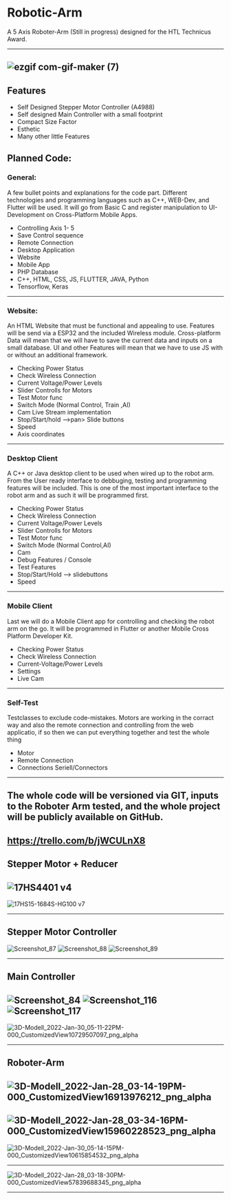 # Robotic-Arm
A 5 Axis Roboter-Arm (Still in progress) designed for the HTL Technicus Award. 

---
![ezgif com-gif-maker (7)](https://user-images.githubusercontent.com/71924682/151710162-e02d0e46-6cd0-4065-a096-5139604388dd.gif)
---

## Features 
- Self Designed Stepper Motor Controller (A4988) 
- Self designed Main Controller with a small footprint
- Compact Size Factor
- Esthetic 
- Many other little Features


## Planned Code:


### General:  
A few bullet points and explanations for the code part. Different technologies and programming languages such as C++, WEB-Dev, and Flutter will be used. It will go from Basic C and register manipulation to UI-Development on Cross-Platform Mobile Apps.  
  
- Controlling Axis 1- 5  
- Save Control sequence  
- Remote  Connection  
- Desktop  Application  
- Website  
- Mobile App  
- PHP Database  
- C++, HTML, CSS, JS, FLUTTER, JAVA, Python
- Tensorflow, Keras

---
  
### Website:  
An HTML Website that must be functional and appealing to use. Features will be send via a ESP32 and the included Wireless module. Cross-platform Data will mean that we will have to save the current data and inputs on a small database. UI and other Features will mean that we have to use JS with or without an additional framework.  
  
- Checking Power Status  
- Check Wireless Connection  
- Current Voltage/Power Levels  
- Slider  Controlls for Motors  
- Test Motor func  
- Switch Mode (Normal Control, Train ,AI)  
- Cam Live Stream implementation  
- Stop/Start/hold -->pan> Slide buttons  
- Speed  
- Axis coordinates  
  
--- 
  
### Desktop Client  
A C++ or Java desktop client to be used when wired up to the robot arm. From the User ready interface to debbuging, testing and programming features will be included. This is one of the most important interface to the robot arm and as such it will be programmed first.  
  
- Checking Power Status  
- Check Wireless Connection  
- Current Voltage/Power Levels  
- Slider  Controlls for Motors  
- Test Motor func  
- Switch Mode (Normal Control,AI)  
- Cam  
- Debug Features / Console  
- Test  Features  
- Stop/Start/Hold -->  slidebuttons  
- Speed  
  
--- 
  
### Mobile Client  
Last we will do a Mobile Client app for controlling and checking the robot arm on the go. It will be programmed in Flutter or another Mobile Cross Platform Developer Kit.  
  
- Checking Power Status  
- Check Wireless Connection  
- Current-Voltage/Power Levels  
- Settings  
- Live Cam   

---

### Self-Test
Testclasses to exclude code-mistakes. Motors are working in the corract way and also the remote connection and controlling from the web applicatio, if so then we can put everything together and test the whole thing

- Motor
- Remote Connection
- Connections Seriell/Connectors 
  
---
The whole code will be versioned via GIT, inputs to the Roboter Arm tested, and the whole project will be publicly available on GitHub.
---
https://trello.com/b/jWCULnX8
---

## Stepper Motor + Reducer
![17HS4401 v4](https://user-images.githubusercontent.com/71924682/151709967-6a5edc47-0b74-4c29-b76b-47b9c884aeba.png)
---
![17HS15-1684S-HG100 v7](https://user-images.githubusercontent.com/71924682/151709971-32960aa0-3ec6-4480-b924-76f72bf15298.png)



------

## Stepper Motor Controller 

![Screenshot_87](https://user-images.githubusercontent.com/71924682/149657614-93588fce-9137-472c-8ab5-dbcc37ed5673.png)
![Screenshot_88](https://user-images.githubusercontent.com/71924682/149657616-39791c2b-6787-49b9-add6-81caddfa2a57.png)
![Screenshot_89](https://user-images.githubusercontent.com/71924682/149657618-6caefc3f-7ed7-4157-9a78-b03e740644e6.png)

------

## Main Controller
![Screenshot_84](https://user-images.githubusercontent.com/71924682/149657624-1eb0acbe-f4c5-4585-a5af-4f5c8efa5fe1.png)
![Screenshot_116](https://user-images.githubusercontent.com/71924682/151710008-9bf59189-8c15-4fa5-9e86-883bba198f3f.png)
![Screenshot_117](https://user-images.githubusercontent.com/71924682/151710009-8073c25a-6749-4175-a218-0f23f822f554.png)
------
![3D-Modell_2022-Jan-30_05-11-22PM-000_CustomizedView10729507097_png_alpha](https://user-images.githubusercontent.com/71924682/151709983-bdec6fbc-fdbe-4707-89a5-e2252b18024d.png)


------

## Roboter-Arm
![3D-Modell_2022-Jan-28_03-14-19PM-000_CustomizedView16913976212_png_alpha](https://user-images.githubusercontent.com/71924682/151576516-e4c7f3a3-9b1a-4ea8-88b5-608c753854fe.png)
---
![3D-Modell_2022-Jan-28_03-34-16PM-000_CustomizedView15960228523_png_alpha](https://user-images.githubusercontent.com/71924682/151576557-f95538bd-4424-4fea-9d09-4fdc534dc684.png)
---
![3D-Modell_2022-Jan-30_05-14-15PM-000_CustomizedView10615854532_png_alpha](https://user-images.githubusercontent.com/71924682/151710051-910bca13-9c6a-401b-93c5-b84edc98b227.png)

---
![3D-Modell_2022-Jan-28_03-18-30PM-000_CustomizedView57839688345_png_alpha](https://user-images.githubusercontent.com/71924682/151576577-b62aa032-670c-4729-9b7a-601d7926480b.png)

------

